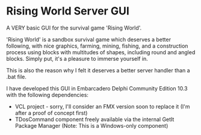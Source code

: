 # Rising World Server GUI
A VERY basic GUI for the survival game 'Rising World'.

'Rising World' is a sandbox survival game which deserves a better following, with nice graphics, farming, mining, fishing, and a construction process using blocks with multitudes of shapes, including round and angled blocks. Simply put, it's a pleasure to immerse yourself in.

This is also the reason why I felt it deserves a better server handler than a .bat file.

I have developed this GUI in Embarcadero Delphi Community Edition 10.3 with the following dependencies:
* VCL project - sorry, I'll consider an FMX version soon to replace it (I'm after a proof of concept first)
* TDosCommand component freely available via the internal GetIt Package Manager (Note: This is a Windows-only component)

